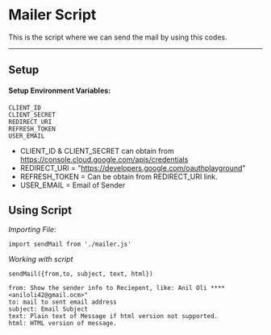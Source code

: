 # Mailer Script

This is the script where we can send the mail by using this codes.

---

## Setup
#### Setup Environment Variables:
```
CLIENT_ID
CLIENT_SECRET
REDIRECT_URI
REFRESH_TOKEN
USER_EMAIL
```

- CLIENT_ID & CLIENT_SECRET can obtain from https://console.cloud.google.com/apis/credentials
- REDIRECT_URI = "https://developers.google.com/oauthplayground"
- REFRESH_TOKEN = Can be obtain from REDIRECT_URI link.
- USER_EMAIL = Email of Sender



## Using Script

*Importing File:*

```import sendMail from './mailer.js'```

*Working with script*

```sendMail({from,to, subject, text, html})```

```
from: Show the sender info to Reciepent, like: Anil Oli ****<aniloli42@gmail.ocm>"
to: mail to sent email address
subject: Email Subject
text: Plain text of Message if html version not supported.
html: HTML version of message.
```